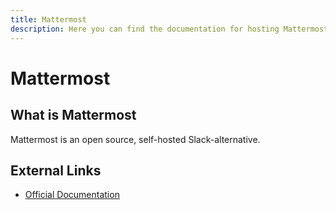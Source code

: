 ```yaml
---
title: Mattermost
description: Here you can find the documentation for hosting Mattermost with Coolify.
---
```


# Mattermost

## What is Mattermost

Mattermost is an open source, self-hosted Slack-alternative.

## External Links

- [Official Documentation](https://docs.mattermost.com?utm_source=coolify.io)
